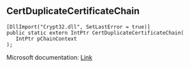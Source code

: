 ## CertDuplicateCertificateChain

```
[DllImport("Crypt32.dll", SetLastError = true)]
public static extern IntPtr CertDuplicateCertificateChain(
   IntPtr pChainContext
);
```

Microsoft documentation: [Link](https://docs.microsoft.com/en-us/windows/win32/api/wincrypt/nf-wincrypt-certduplicatecertificatechain)
